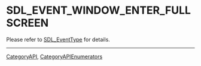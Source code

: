 # SDL_EVENT_WINDOW_ENTER_FULLSCREEN

Please refer to [SDL_EventType](SDL_EventType) for details.

----
[CategoryAPI](CategoryAPI), [CategoryAPIEnumerators](CategoryAPIEnumerators)

